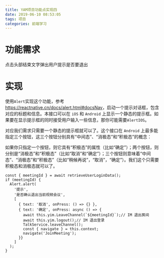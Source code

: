 ```yaml
---
title: YAM项目功能点实现四
date: 2019-06-10 08:53:05
tags: 项目
categories: 前端学习
---
```


# 功能需求

点击头部结束文字弹出用户提示是否要退出

# 实现

使用`Alert`实现这个功能，参考<https://reactnative.cn/docs/alert.html#docsNav>，启动一个提示对话框，包含对应的标题和信息。本接口可以在 `iOS` 和 `Android` 上显示一个静态的提示框。如果要在显示提示框的同时接受用户输入一些信息，那你可能需要`AlertIOS`。

对应我们需求只需要一个静态的提示框就可以了。这个接口在 `Android` 上最多能指定三个按钮，这三个按钮分别具有“中间态”、“消极态”和“积极态”的概念：

如果你只指定一个按钮，则它具有“积极态”的属性（比如“确定”）；两个按钮，则分别是“消极态”和“积极态”（比如“取消”和“确定”）；三个按钮则意味着“中间态”、“消极态”和“积极态”（比如“稍候再说”，“取消”，“确定”）。我们这个只需要积极态和消极态就可以了。

```react
const { meetingId } = await retrieveUserLoginData();
if (meetingId) {
  Alert.alert(
    '提示',
    '是否确认退出当前视频会议',
    [
      { text: '取消', onPress: () => {} },
      { text: '确定', onPress: async () => {
        await this.yim.LeaveChannel(`${meetingId}`);// IM 退出房间
        await this.yim.logout();// IM 退出登录
        TalkService.leaveChannel();
        const { navigate } = this.context;
        navigate('JoinMeeting');
      }}
    ]
  );
}
```

